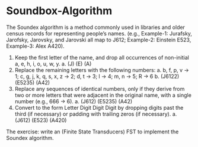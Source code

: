 # Soundbox-Algorithm

The Soundex algorithm is a method commonly used in libraries and older census records for representing people’s names. (e.g., Example-1: Jurafsky, Jarofsky, Jarovsky, and Jarovski all map to J612; Example-2: Einstein E523, Example-3: Alex A420).

1. Keep the first letter of the name, and drop all occurrences of non-initial a, e, h, i, o, u, w, y.
  a. (J) (E) (A)
2. Replace the remaining letters with the following numbers:
  a. b, f, p, v → 1; c, g, j, k, q, s, x, z → 2; d, t → 3; l → 4; m, n → 5; R → 6
  b. (J6122) (E5235) (A42)
3. Replace any sequences of identical numbers, only if they derive from two or more letters that were adjacent in the original name, with a single number (e.g., 666 → 6).
  a. (J612) (E5235) (A42)
4. Convert to the form Letter Digit Digit Digit by dropping digits past the third (if necessary) or padding with trailing zeros (if necessary). 
  a. (J612) (E523) (A420)

The exercise: write an (Finite State Transducers) FST to implement the Soundex algorithm.
